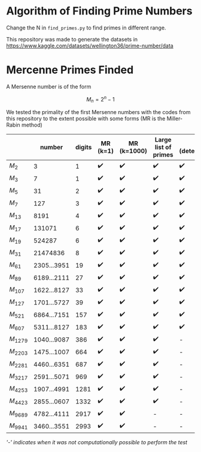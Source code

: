 # Algorithm of Finding Prime Numbers

Change the N in `find_primes.py` to find primes in different range.

This repository was made to generate the datasets in https://www.kaggle.com/datasets/wellington36/prime-number/data


# Mercenne Primes Finded
A Mersenne number is of the form

$$M_n = 2^n - 1$$

We tested the primality of the first Mersenne numbers with the codes from this repository to the extent possible with some forms (MR is the Miller-Rabin method)

|            | number      | digits | MR (k=1) | MR (k=1000) | Large list of primes | MR (deterministc) |
|------------|-------------|--------|-----------|-------------|-----------------|---------------------|
| $M_2$      | 3           | 1      | ✔️         | ✔️           | ✔️               | ✔️                   |
| $M_3$      | 7           | 1      | ✔️         | ✔️           | ✔️               | ✔️                   |
| $M_5$      | 31          | 2      | ✔️         | ✔️           | ✔️               | ✔️                   |
| $M_7$      | 127         | 3      | ✔️         | ✔️           | ✔️               | ✔️                   |
| $M_{13}$   | 8191        | 4      | ✔️         | ✔️           | ✔️               | ✔️                   |
| $M_{17}$   | 131071      | 6      | ✔️         | ✔️           | ✔️               | ✔️                   |
| $M_{19}$   | 524287      | 6      | ✔️         | ✔️           | ✔️               | ✔️                   |
| $M_{31}$   | 21474836    | 8      | ✔️         | ✔️           | ✔️               | ✔️                   |
| $M_{61}$   | 2305...3951 | 19     | ✔️         | ✔️           | ✔️               | ✔️                   |
| $M_{89}$   | 6189...2111 | 27     | ✔️         | ✔️           | ✔️               | ✔️                   |
| $M_{107}$  | 1622...8127 | 33     | ✔️         | ✔️           | ✔️               | ✔️                   |
| $M_{127}$  | 1701...5727 | 39     | ✔️         | ✔️           | ✔️               | ✔️                   |
| $M_{521}$  | 6864...7151 | 157    | ✔️         | ✔️           | ✔️               | ✔️                   |
| $M_{607}$  | 5311...8127 | 183    | ✔️         | ✔️           | ✔️               | ✔️                   |
| $M_{1279}$ | 1040...9087 | 386    | ✔️         | ✔️           | ✔️               | -                   |
| $M_{2203}$ | 1475...1007 | 664    | ✔️         | ✔️           | ✔️               | -                   |
| $M_{2281}$ | 4460...6351 | 687    | ✔️         | ✔️           | ✔️               | -                   |
| $M_{3217}$ | 2591...5071 | 969    | ✔️         | ✔️           | ✔️               | -                   |
| $M_{4253}$ | 1907...4991 | 1281   | ✔️         | ✔️           | ✔️               | -                   |
| $M_{4423}$ | 2855...0607 | 1332   | ✔️         | ✔️           | ✔️               | -                   |
| $M_{9689}$ | 4782...4111 | 2917   | ✔️         | ✔️           | -               | -                   |
| $M_{9941}$ | 3460...3551 | 2993   | ✔️         | ✔️           | -               | -                   |

_'-' indicates when it was not computationally possible to perform the test_
